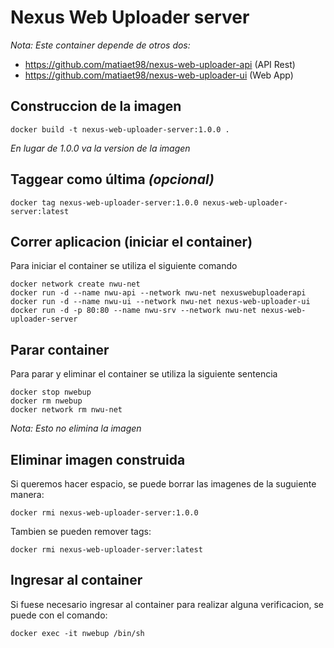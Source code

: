 # Nexus Web Uploader server

*Nota: Este container depende de otros dos:*
- https://github.com/matiaet98/nexus-web-uploader-api (API Rest)
- https://github.com/matiaet98/nexus-web-uploader-ui (Web App)

## Construccion de la imagen

~~~
docker build -t nexus-web-uploader-server:1.0.0 .
~~~

*En lugar de 1.0.0 va la version de la imagen*

## Taggear como última *(opcional)*

~~~
docker tag nexus-web-uploader-server:1.0.0 nexus-web-uploader-server:latest
~~~

## Correr aplicacion (iniciar el container)

Para iniciar el container se utiliza el siguiente comando

~~~
docker network create nwu-net
docker run -d --name nwu-api --network nwu-net nexuswebuploaderapi
docker run -d --name nwu-ui --network nwu-net nexus-web-uploader-ui
docker run -d -p 80:80 --name nwu-srv --network nwu-net nexus-web-uploader-server
~~~

## Parar container

Para parar y eliminar el container se utiliza la siguiente sentencia

~~~
docker stop nwebup
docker rm nwebup
docker network rm nwu-net
~~~

*Nota: Esto no elimina la imagen*

## Eliminar imagen construida

Si queremos hacer espacio, se puede borrar las imagenes de la suguiente manera:

~~~
docker rmi nexus-web-uploader-server:1.0.0
~~~

Tambien se pueden remover tags:

~~~
docker rmi nexus-web-uploader-server:latest
~~~

## Ingresar al container

Si fuese necesario ingresar al container para realizar alguna verificacion, se puede con el comando:

~~~
docker exec -it nwebup /bin/sh
~~~